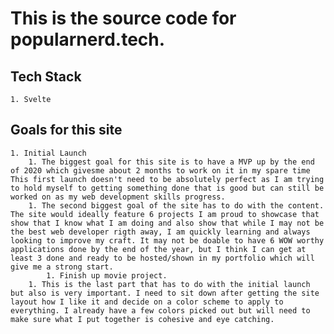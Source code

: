 # This is the source code for popularnerd.tech.

## Tech Stack

    1. Svelte

## Goals for this site

    1. Initial Launch
        1. The biggest goal for this site is to have a MVP up by the end of 2020 which givesme about 2 months to work on it in my spare time This first launch doesn't need to be absolutely perfect as I am trying to hold myself to getting something done that is good but can still be worked on as my web development skills progress.
        1. The second biggest goal of the site has to do with the content. The site would ideally feature 6 projects I am proud to showcase that show that I know what I am doing and also show that while I may not be the best web developer rigth away, I am quickly learning and always looking to improve my craft. It may not be doable to have 6 WOW worthy applications done by the end of the year, but I think I can get at least 3 done and ready to be hosted/shown in my portfolio which will give me a strong start.
            1. Finish up movie project.
        1. This is the last part that has to do with the initial launch but also is very important. I need to sit down after getting the site layout how I like it and decide on a color scheme to apply to everything. I already have a few colors picked out but will need to make sure what I put together is cohesive and eye catching.
